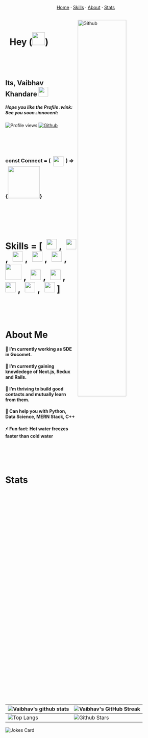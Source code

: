 <p align="center">
    <a href="#Home">Home</a>
    ·
    <a href="#Skills">Skills</a>
    ·
    <a href="#About">About</a>
 ·
    <a href="#Stats">Stats</a>
  </p>

<br id="Home"/>
<img width="55%" align="right" alt="Github" src="https://user-images.githubusercontent.com/56597655/167241072-155428db-d1f7-4424-96e0-2ac3396f1b4b.png" />

<h1 > &nbsp; Hey <Devs/ > (<img src = "https://raw.githubusercontent.com/MartinHeinz/MartinHeinz/master/wave.gif" width = 40px>)</h1>

<br/>
<br/>
<br/>
 
 
 
 <h2> Its, Vaibhav Khandare <img src = "https://user-images.githubusercontent.com/56597655/167245731-9e66b0c6-48e0-469c-99d7-e9e00551b44f.png" width = 30px>

 </h2> 
 <h5>Hope you like the Profile :wink: See you soon.:innocent:
</h5>
 <p align= 'center'>
  
![Profile views](https://visitor-badge.glitch.me/badge?page_id=VaibhavKhandare&left_color=lightseagreen&right_color=teal)
[![Github](https://img.shields.io/github/followers/VaibhavKhandare?label=Followers&color=navy&labelColor=dodgerblue)](https://github.com/VaibhavKhandare)
</p>
<br/>
<br/>
<br/>

<h3> const Connect = (&nbsp; <a href = 'https://www.linkedin.com/in/vaibhav-khandare-117513196'> <img width = '32px' align= 'center' src="https://raw.githubusercontent.com/rahulbanerjee26/githubAboutMeGenerator/main/icons/linked-in-alt.svg"/></a>
&nbsp;) => {<img src='https://raw.githubusercontent.com/ShahriarShafin/ShahriarShafin/main/Assets/handshake.gif' width="100px">}</h3>
 
<br/>
<br/>
<br/>
<br id="Skills"/>

  <h1 > <span>Skills </span> = [&nbsp;
<a> <img width ='32px' src ='https://raw.githubusercontent.com/rahulbanerjee26/githubAboutMeGenerator/main/icons/python.svg'> </a>,&nbsp;
<a > <img width ='32px' src ='https://raw.githubusercontent.com/rahulbanerjee26/githubAboutMeGenerator/main/icons/reactjs.svg'> </a>,&nbsp;
<a > <img width ='32px' src ='https://raw.githubusercontent.com/rahulbanerjee26/githubAboutMeGenerator/main/icons/javascript.svg'> </a>,&nbsp;
<a  > <img width ='32px' src ='https://raw.githubusercontent.com/rahulbanerjee26/githubAboutMeGenerator/main/icons/scikit.svg'> </a>,&nbsp;
<a  > <img width ='32px' src ='https://raw.githubusercontent.com/rahulbanerjee26/githubAboutMeGenerator/main/icons/c.svg'> </a>,&nbsp;
<a  > <img width ='50px' src ='https://cdn.freebiesupply.com/logos/thumbs/2x/nodejs-1-logo.png'> </a>,&nbsp;
<a  > <img width ='32px' src ='https://img.icons8.com/color/480/tensorflow.png'> </a>,&nbsp;
<a  > <img width ='32px' src ='https://upload.wikimedia.org/wikipedia/commons/8/87/Sql_data_base_with_logo.png'> </a>,&nbsp;
<a  > <img width ='32px' src ='https://raw.githubusercontent.com/rahulbanerjee26/githubAboutMeGenerator/main/icons/cpp.svg'> </a>,&nbsp;
<a  > <img width ='32px' src ='https://raw.githubusercontent.com/rahulbanerjee26/githubAboutMeGenerator/main/icons/css.svg'> </a>,&nbsp;
<a  > <img width ='32px' src ='https://raw.githubusercontent.com/rahulbanerjee26/githubAboutMeGenerator/main/icons/html.svg'> </a>
]
</h1>
 <br/>
 <br/>
<br id="About"/>

<h1 > About Me <h4>
🔭 I’m currently working as SDE in Gocomet. </h4><h4>
🌱 I’m currently gaining knowledege of Next.js, Redux and Rails. </h4><h4>
👯 I’m thriving to build good contacts and mutually learn from them. </h4><h4>
💬 Can help you with Python, Data Science, MERN Stack, C++ </h4><h4>
⚡ Fun fact: Hot water freezes faster than cold water
 </h4> <h1>

<br id="Stats"/>

 <h1 > Stats </h1>

<!-- [![Vaibhav's GitHub Activity Graph](https://activity-graph.herokuapp.com/graph?username=VaibhavKhandare&theme=dracula)](https://github.com/VaibhavKhandare) -->

| ![Vaibhav's github stats](https://github-readme-stats.vercel.app/api?username=VaibhavKhandare&show_icons=true&theme=vue) | ![Vaibhav's GitHub Streak](https://github-readme-streak-stats.herokuapp.com/?user=VaibhavKhandare&theme=buefy) |
| --- | --- |
| ![Top Langs](https://github-readme-stats.vercel.app/api/top-langs/?username=VaibhavKhandare&theme=vue) | ![Github Stars](https://github-readme-stats.vercel.app/api?username=VaibhavKhandare&show_icons=true&locale=en&count_private=true&hide_rank=true&custom_title=My%20GitHub%20Stats&disable_animations=true&theme=buefy) |

![Jokes Card](https://readme-jokes.vercel.app/api?theme=graywhite)


<br>
